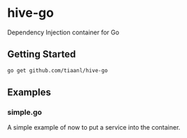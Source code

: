 # hive-go
Dependency Injection container for Go

## Getting Started

```bash
go get github.com/tiaanl/hive-go
```

## Examples

### simple.go
A simple example of now to put a service into the container.
